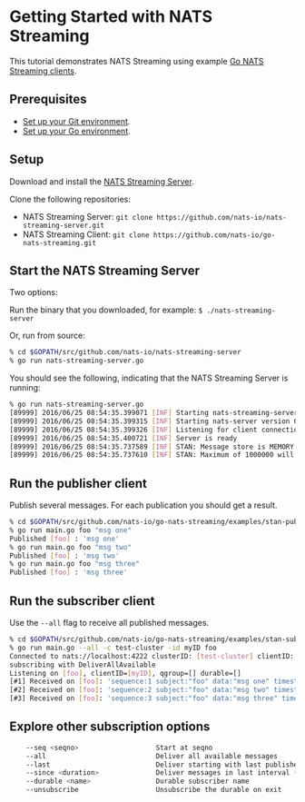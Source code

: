 # Getting Started with NATS Streaming

This tutorial demonstrates NATS Streaming using example [Go NATS Streaming clients](https://github.com/nats-io/go-nats-streaming.git).

## Prerequisites

- [Set up your Git environment](https://help.github.com/articles/set-up-git/).
- [Set up your Go environment](https://golang.org/doc/install).

## Setup

Download and install the [NATS Streaming Server](https://github.com/nats-io/nats-streaming-server/releases).

Clone the following repositories:

- NATS Streaming Server: `git clone https://github.com/nats-io/nats-streaming-server.git`
- NATS Streaming Client: `git clone https://github.com/nats-io/go-nats-streaming.git`

## Start the NATS Streaming Server

Two options:

Run the binary that you downloaded, for example: `$ ./nats-streaming-server`

Or, run from source:

```sh
% cd $GOPATH/src/github.com/nats-io/nats-streaming-server
% go run nats-streaming-server.go
```

You should see the following, indicating that the NATS Streaming Server is running:

```sh
% go run nats-streaming-server.go
[89999] 2016/06/25 08:54:35.399071 [INF] Starting nats-streaming-server[test-cluster] version 0.1.0
[89999] 2016/06/25 08:54:35.399315 [INF] Starting nats-server version 0.9.0.beta
[89999] 2016/06/25 08:54:35.399326 [INF] Listening for client connections on localhost:4222
[89999] 2016/06/25 08:54:35.400721 [INF] Server is ready
[89999] 2016/06/25 08:54:35.737589 [INF] STAN: Message store is MEMORY
[89999] 2016/06/25 08:54:35.737610 [INF] STAN: Maximum of 1000000 will be stored
```

## Run the publisher client

Publish several messages. For each publication you should get a result.

```sh
% cd $GOPATH/src/github.com/nats-io/go-nats-streaming/examples/stan-pub
% go run main.go foo "msg one"
Published [foo] : 'msg one'
% go run main.go foo "msg two"
Published [foo] : 'msg two'
% go run main.go foo "msg three"
Published [foo] : 'msg three'
```

## Run the subscriber client

Use the `--all` flag to receive all published messages.

```sh
% cd $GOPATH/src/github.com/nats-io/go-nats-streaming/examples/stan-sub
% go run main.go --all -c test-cluster -id myID foo
Connected to nats://localhost:4222 clusterID: [test-cluster] clientID: [myID]
subscribing with DeliverAllAvailable
Listening on [foo], clientID=[myID], qgroup=[] durable=[]
[#1] Received on [foo]: 'sequence:1 subject:"foo" data:"msg one" timestamp:1465962202884478817 '
[#2] Received on [foo]: 'sequence:2 subject:"foo" data:"msg two" timestamp:1465962208545003897 '
[#3] Received on [foo]: 'sequence:3 subject:"foo" data:"msg three" timestamp:1465962215567601196
```

## Explore other subscription options

```sh
	--seq <seqno>                   Start at seqno
	--all                           Deliver all available messages
	--last                          Deliver starting with last published message
	--since <duration>              Deliver messages in last interval (e.g. 1s, 1hr, https://golang.org/pkg/time/#ParseDuration)
	--durable <name>                Durable subscriber name
	--unsubscribe                   Unsubscribe the durable on exit
```

